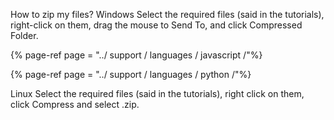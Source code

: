 How to zip my files?
Windows
Select the required files (said in the tutorials), right-click on them, drag the mouse to Send To, and click Compressed Folder.



{% page-ref page = "../ support / languages ​​/ javascript /"%}

{% page-ref page = "../ support / languages ​​/ python /"%}

Linux
Select the required files (said in the tutorials), right click on them, click Compress and select .zip.
